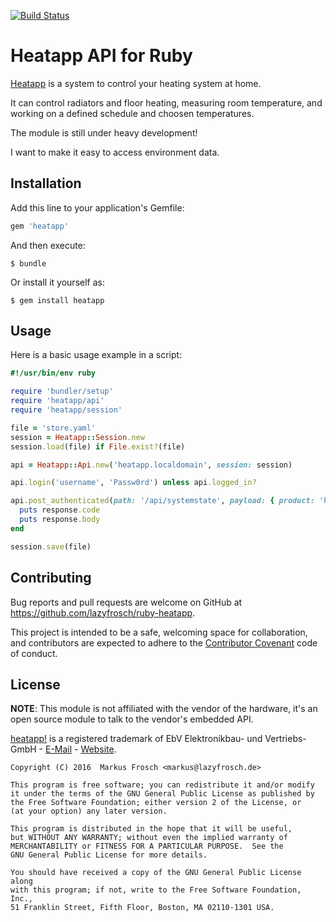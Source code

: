 [![Build Status](https://travis-ci.org/lazyfrosch/ruby-heatapp.svg?branch=master)](https://travis-ci.org/lazyfrosch/ruby-heatapp)

Heatapp API for Ruby
====================

[Heatapp](https://heatapp.de) is a system to control your heating system at home.

It can control radiators and floor heating, measuring room temperature, and working on a defined schedule and choosen
temperatures. 

The module is still under heavy development!

I want to make it easy to access environment data.

## Installation

Add this line to your application's Gemfile:

```ruby
gem 'heatapp'
```

And then execute:

    $ bundle

Or install it yourself as:

    $ gem install heatapp

## Usage

Here is a basic usage example in a script:

```ruby
#!/usr/bin/env ruby

require 'bundler/setup'
require 'heatapp/api'
require 'heatapp/session'

file = 'store.yaml'
session = Heatapp::Session.new
session.load(file) if File.exist?(file)

api = Heatapp::Api.new('heatapp.localdomain', session: session)

api.login('username', 'Passw0rd') unless api.logged_in?

api.post_authenticated(path: '/api/systemstate', payload: { product: 'heatapp-server'}) do |response|
  puts response.code
  puts response.body
end

session.save(file)
```

## Contributing

Bug reports and pull requests are welcome on GitHub at https://github.com/lazyfrosch/ruby-heatapp.

This project is intended to be a safe, welcoming space for collaboration, and contributors are expected to adhere to
the [Contributor Covenant](http://contributor-covenant.org) code of conduct.

## License

**NOTE**: This module is not affiliated with the vendor of the hardware, it's an open source module to talk to the
vendor's embedded API.

[heatapp!](https://heatapp.de) is a registered trademark of EbV Elektronikbau- und Vertriebs-GmbH -
[E-Mail](mailto:info@heatapp.de) - [Website](http://ebv-gmbh.eu).

    Copyright (C) 2016  Markus Frosch <markus@lazyfrosch.de>

    This program is free software; you can redistribute it and/or modify
    it under the terms of the GNU General Public License as published by
    the Free Software Foundation; either version 2 of the License, or
    (at your option) any later version.

    This program is distributed in the hope that it will be useful,
    but WITHOUT ANY WARRANTY; without even the implied warranty of
    MERCHANTABILITY or FITNESS FOR A PARTICULAR PURPOSE.  See the
    GNU General Public License for more details.

    You should have received a copy of the GNU General Public License along
    with this program; if not, write to the Free Software Foundation, Inc.,
    51 Franklin Street, Fifth Floor, Boston, MA 02110-1301 USA.
